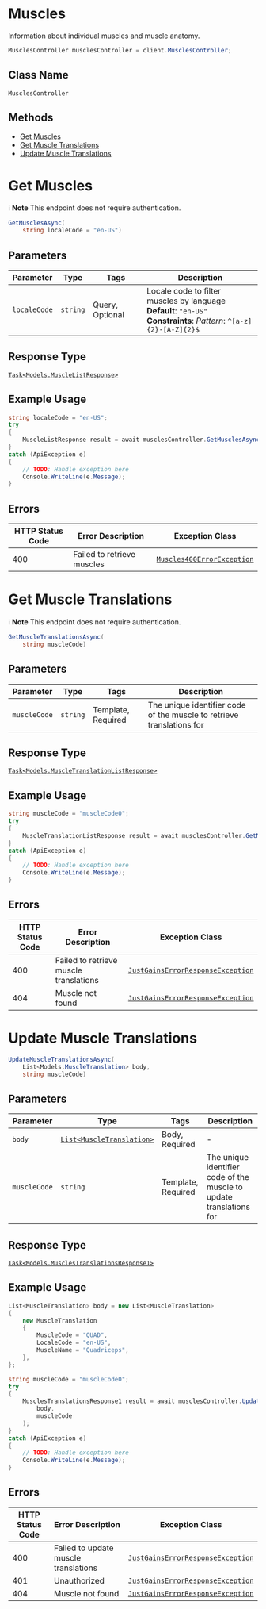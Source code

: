 # Muscles

Information about individual muscles and muscle anatomy.

```csharp
MusclesController musclesController = client.MusclesController;
```

## Class Name

`MusclesController`

## Methods

* [Get Muscles](../../doc/controllers/muscles.md#get-muscles)
* [Get Muscle Translations](../../doc/controllers/muscles.md#get-muscle-translations)
* [Update Muscle Translations](../../doc/controllers/muscles.md#update-muscle-translations)


# Get Muscles

:information_source: **Note** This endpoint does not require authentication.

```csharp
GetMusclesAsync(
    string localeCode = "en-US")
```

## Parameters

| Parameter | Type | Tags | Description |
|  --- | --- | --- | --- |
| `localeCode` | `string` | Query, Optional | Locale code to filter muscles by language<br>**Default**: `"en-US"`<br>**Constraints**: *Pattern*: `^[a-z]{2}-[A-Z]{2}$` |

## Response Type

[`Task<Models.MuscleListResponse>`](../../doc/models/muscle-list-response.md)

## Example Usage

```csharp
string localeCode = "en-US";
try
{
    MuscleListResponse result = await musclesController.GetMusclesAsync(localeCode);
}
catch (ApiException e)
{
    // TODO: Handle exception here
    Console.WriteLine(e.Message);
}
```

## Errors

| HTTP Status Code | Error Description | Exception Class |
|  --- | --- | --- |
| 400 | Failed to retrieve muscles | [`Muscles400ErrorException`](../../doc/models/muscles-400-error-exception.md) |


# Get Muscle Translations

:information_source: **Note** This endpoint does not require authentication.

```csharp
GetMuscleTranslationsAsync(
    string muscleCode)
```

## Parameters

| Parameter | Type | Tags | Description |
|  --- | --- | --- | --- |
| `muscleCode` | `string` | Template, Required | The unique identifier code of the muscle to retrieve translations for |

## Response Type

[`Task<Models.MuscleTranslationListResponse>`](../../doc/models/muscle-translation-list-response.md)

## Example Usage

```csharp
string muscleCode = "muscleCode0";
try
{
    MuscleTranslationListResponse result = await musclesController.GetMuscleTranslationsAsync(muscleCode);
}
catch (ApiException e)
{
    // TODO: Handle exception here
    Console.WriteLine(e.Message);
}
```

## Errors

| HTTP Status Code | Error Description | Exception Class |
|  --- | --- | --- |
| 400 | Failed to retrieve muscle translations | [`JustGainsErrorResponseException`](../../doc/models/just-gains-error-response-exception.md) |
| 404 | Muscle not found | [`JustGainsErrorResponseException`](../../doc/models/just-gains-error-response-exception.md) |


# Update Muscle Translations

```csharp
UpdateMuscleTranslationsAsync(
    List<Models.MuscleTranslation> body,
    string muscleCode)
```

## Parameters

| Parameter | Type | Tags | Description |
|  --- | --- | --- | --- |
| `body` | [`List<MuscleTranslation>`](../../doc/models/muscle-translation.md) | Body, Required | - |
| `muscleCode` | `string` | Template, Required | The unique identifier code of the muscle to update translations for |

## Response Type

[`Task<Models.MusclesTranslationsResponse1>`](../../doc/models/muscles-translations-response-1.md)

## Example Usage

```csharp
List<MuscleTranslation> body = new List<MuscleTranslation>
{
    new MuscleTranslation
    {
        MuscleCode = "QUAD",
        LocaleCode = "en-US",
        MuscleName = "Quadriceps",
    },
};

string muscleCode = "muscleCode0";
try
{
    MusclesTranslationsResponse1 result = await musclesController.UpdateMuscleTranslationsAsync(
        body,
        muscleCode
    );
}
catch (ApiException e)
{
    // TODO: Handle exception here
    Console.WriteLine(e.Message);
}
```

## Errors

| HTTP Status Code | Error Description | Exception Class |
|  --- | --- | --- |
| 400 | Failed to update muscle translations | [`JustGainsErrorResponseException`](../../doc/models/just-gains-error-response-exception.md) |
| 401 | Unauthorized | [`JustGainsErrorResponseException`](../../doc/models/just-gains-error-response-exception.md) |
| 404 | Muscle not found | [`JustGainsErrorResponseException`](../../doc/models/just-gains-error-response-exception.md) |

